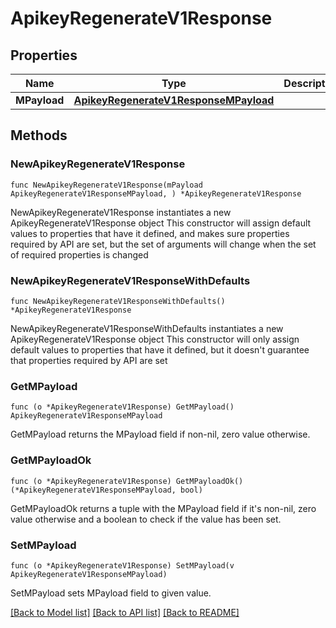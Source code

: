 # ApikeyRegenerateV1Response

## Properties

Name | Type | Description | Notes
------------ | ------------- | ------------- | -------------
**MPayload** | [**ApikeyRegenerateV1ResponseMPayload**](ApikeyRegenerateV1ResponseMPayload.md) |  | 

## Methods

### NewApikeyRegenerateV1Response

`func NewApikeyRegenerateV1Response(mPayload ApikeyRegenerateV1ResponseMPayload, ) *ApikeyRegenerateV1Response`

NewApikeyRegenerateV1Response instantiates a new ApikeyRegenerateV1Response object
This constructor will assign default values to properties that have it defined,
and makes sure properties required by API are set, but the set of arguments
will change when the set of required properties is changed

### NewApikeyRegenerateV1ResponseWithDefaults

`func NewApikeyRegenerateV1ResponseWithDefaults() *ApikeyRegenerateV1Response`

NewApikeyRegenerateV1ResponseWithDefaults instantiates a new ApikeyRegenerateV1Response object
This constructor will only assign default values to properties that have it defined,
but it doesn't guarantee that properties required by API are set

### GetMPayload

`func (o *ApikeyRegenerateV1Response) GetMPayload() ApikeyRegenerateV1ResponseMPayload`

GetMPayload returns the MPayload field if non-nil, zero value otherwise.

### GetMPayloadOk

`func (o *ApikeyRegenerateV1Response) GetMPayloadOk() (*ApikeyRegenerateV1ResponseMPayload, bool)`

GetMPayloadOk returns a tuple with the MPayload field if it's non-nil, zero value otherwise
and a boolean to check if the value has been set.

### SetMPayload

`func (o *ApikeyRegenerateV1Response) SetMPayload(v ApikeyRegenerateV1ResponseMPayload)`

SetMPayload sets MPayload field to given value.



[[Back to Model list]](../README.md#documentation-for-models) [[Back to API list]](../README.md#documentation-for-api-endpoints) [[Back to README]](../README.md)


